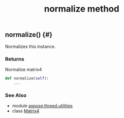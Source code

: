 ﻿---
title: normalize method
second_title: Aspose.3D for Python via .NET API References
description: 
type: docs
weight: 50
url: /python-net/aspose.threed.utilities/matrix4/normalize/
is_root: false
---

## normalize() {#}

Normalizes this instance.

### Returns 


Normalize matrix4


```python
def normalize(self):
    ...
```





### See Also
* module [aspose.threed.utilities](../../)
* class [Matrix4](/3d/python-net/aspose.threed.utilities/matrix4)
